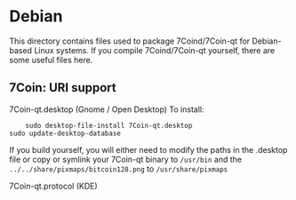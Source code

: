 
Debian
====================
This directory contains files used to package 7Coind/7Coin-qt
for Debian-based Linux systems. If you compile 7Coind/7Coin-qt yourself, there are some useful files here.

## 7Coin: URI support ##


7Coin-qt.desktop  (Gnome / Open Desktop)
To install:

        sudo desktop-file-install 7Coin-qt.desktop
	sudo update-desktop-database

If you build yourself, you will either need to modify the paths in
the .desktop file or copy or symlink your 7Coin-qt binary to `/usr/bin`
and the `../../share/pixmaps/bitcoin128.png` to `/usr/share/pixmaps`

7Coin-qt.protocol (KDE)


